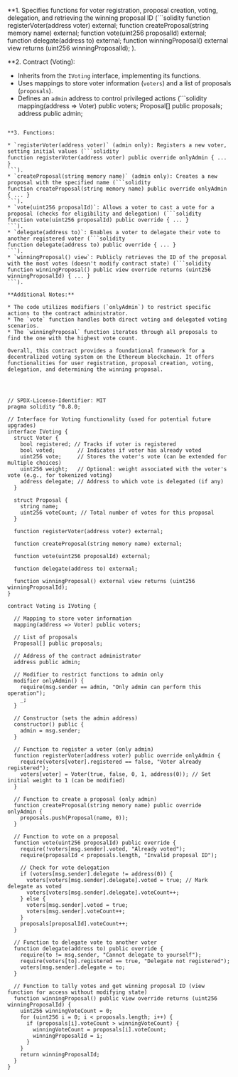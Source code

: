 **1. Specifies functions for voter registration, proposal creation, voting, delegation, and retrieving the winning proposal ID (```solidity
function registerVoter(address voter) external;
function createProposal(string memory name) external;
function vote(uint256 proposalId) external;
function delegate(address to) external;
function winningProposal() external view returns (uint256 winningProposalId);
).

**2. Contract (Voting):

* Inherits from the `IVoting` interface, implementing its functions.
* Uses mappings to store voter information (`voters`) and a list of proposals (`proposals`).
* Defines an `admin` address to control privileged actions (```solidity
mapping(address => Voter) public voters;
Proposal[] public proposals;
address public admin;
```).

**3. Functions:

* `registerVoter(address voter)` (admin only): Registers a new voter, setting initial values (```solidity
function registerVoter(address voter) public override onlyAdmin { ... }
```).
* `createProposal(string memory name)` (admin only): Creates a new proposal with the specified name (```solidity
function createProposal(string memory name) public override onlyAdmin { ... }
```).
* `vote(uint256 proposalId)`: Allows a voter to cast a vote for a proposal (checks for eligibility and delegation) (```solidity
function vote(uint256 proposalId) public override { ... }
```).
* `delegate(address to)`: Enables a voter to delegate their vote to another registered voter (```solidity
function delegate(address to) public override { ... }
```).
* `winningProposal() view`: Publicly retrieves the ID of the proposal with the most votes (doesn't modify contract state) (```solidity
function winningProposal() public view override returns (uint256 winningProposalId) { ... }
```).

**Additional Notes:**

* The code utilizes modifiers (`onlyAdmin`) to restrict specific actions to the contract administrator.
* The `vote` function handles both direct voting and delegated voting scenarios.
* The `winningProposal` function iterates through all proposals to find the one with the highest vote count.

Overall, this contract provides a foundational framework for a decentralized voting system on the Ethereum blockchain. It offers functionalities for user registration, proposal creation, voting, delegation, and determining the winning proposal.




// SPDX-License-Identifier: MIT
pragma solidity ^0.8.0;

// Interface for Voting functionality (used for potential future upgrades)
interface IVoting {
  struct Voter {
    bool registered; // Tracks if voter is registered
    bool voted;       // Indicates if voter has already voted
    uint256 vote;     // Stores the voter's vote (can be extended for multiple choices)
    uint256 weight;   // Optional: weight associated with the voter's vote (e.g., for tokenized voting)
    address delegate; // Address to which vote is delegated (if any)
  }

  struct Proposal {
    string name;
    uint256 voteCount; // Total number of votes for this proposal
  }

  function registerVoter(address voter) external;

  function createProposal(string memory name) external;

  function vote(uint256 proposalId) external;

  function delegate(address to) external;

  function winningProposal() external view returns (uint256 winningProposalId);
}

contract Voting is IVoting {

  // Mapping to store voter information
  mapping(address => Voter) public voters;

  // List of proposals
  Proposal[] public proposals;

  // Address of the contract administrator
  address public admin;

  // Modifier to restrict functions to admin only
  modifier onlyAdmin() {
    require(msg.sender == admin, "Only admin can perform this operation");
    _;
  }

  // Constructor (sets the admin address)
  constructor() public {
    admin = msg.sender;
  }

  // Function to register a voter (only admin)
  function registerVoter(address voter) public override onlyAdmin {
    require(voters[voter].registered == false, "Voter already registered");
    voters[voter] = Voter(true, false, 0, 1, address(0)); // Set initial weight to 1 (can be modified)
  }

  // Function to create a proposal (only admin)
  function createProposal(string memory name) public override onlyAdmin {
    proposals.push(Proposal(name, 0));
  }

  // Function to vote on a proposal
  function vote(uint256 proposalId) public override {
    require(!voters[msg.sender].voted, "Already voted");
    require(proposalId < proposals.length, "Invalid proposal ID");

    // Check for vote delegation
    if (voters[msg.sender].delegate != address(0)) {
      voters[voters[msg.sender].delegate].voted = true; // Mark delegate as voted
      voters[voters[msg.sender].delegate].voteCount++;
    } else {
      voters[msg.sender].voted = true;
      voters[msg.sender].voteCount++;
    }
    proposals[proposalId].voteCount++;
  }

  // Function to delegate vote to another voter
  function delegate(address to) public override {
    require(to != msg.sender, "Cannot delegate to yourself");
    require(voters[to].registered == true, "Delegate not registered");
    voters[msg.sender].delegate = to;
  }

  // Function to tally votes and get winning proposal ID (view function for access without modifying state)
  function winningProposal() public view override returns (uint256 winningProposalId) {
    uint256 winningVoteCount = 0;
    for (uint256 i = 0; i < proposals.length; i++) {
      if (proposals[i].voteCount > winningVoteCount) {
        winningVoteCount = proposals[i].voteCount;
        winningProposalId = i;
      }
    }
    return winningProposalId;
  }
}






